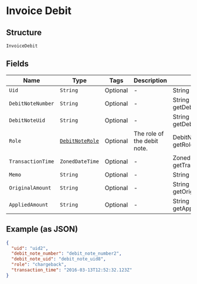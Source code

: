 
# Invoice Debit

## Structure

`InvoiceDebit`

## Fields

| Name | Type | Tags | Description | Getter | Setter |
|  --- | --- | --- | --- | --- | --- |
| `Uid` | `String` | Optional | - | String getUid() | setUid(String uid) |
| `DebitNoteNumber` | `String` | Optional | - | String getDebitNoteNumber() | setDebitNoteNumber(String debitNoteNumber) |
| `DebitNoteUid` | `String` | Optional | - | String getDebitNoteUid() | setDebitNoteUid(String debitNoteUid) |
| `Role` | [`DebitNoteRole`](../../doc/models/debit-note-role.md) | Optional | The role of the debit note. | DebitNoteRole getRole() | setRole(DebitNoteRole role) |
| `TransactionTime` | `ZonedDateTime` | Optional | - | ZonedDateTime getTransactionTime() | setTransactionTime(ZonedDateTime transactionTime) |
| `Memo` | `String` | Optional | - | String getMemo() | setMemo(String memo) |
| `OriginalAmount` | `String` | Optional | - | String getOriginalAmount() | setOriginalAmount(String originalAmount) |
| `AppliedAmount` | `String` | Optional | - | String getAppliedAmount() | setAppliedAmount(String appliedAmount) |

## Example (as JSON)

```json
{
  "uid": "uid2",
  "debit_note_number": "debit_note_number2",
  "debit_note_uid": "debit_note_uid8",
  "role": "chargeback",
  "transaction_time": "2016-03-13T12:52:32.123Z"
}
```


